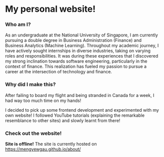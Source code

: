 # My personal website!

### Who am I?

As an undergraduate at the National University of Singapore, I am currently pursuing a double degree in Business Administration (Finance) and Business Analytics (Machine Learning). Throughout my academic journey, I have actively sought internships in diverse industries, taking on varying roles and responsibilities. It was during these experiences that I discovered my strong inclination towards software engineering, particularly in the context of finance. This realization has fueled my passion to pursue a career at the intersection of technology and finance.

### Why did I make this?

After failing to board my flight and being stranded in Canada for a week, I had way too much time on my hands!

I decided to pick up some frontend development and experimented with my own website! I followed YouTube tutorials (explaining the remarkable resemblance to other sites) and slowly learnt from there!

### Check out the website!
**Site is offline!**
The site is currently hosted on https://mengyewgau.github.io/about/
